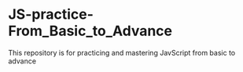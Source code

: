 # JS-practice-From_Basic_to_Advance
This repository is for practicing and mastering JavScript from basic to advance  
